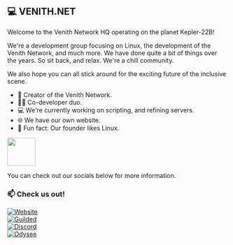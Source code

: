## 💻 VENITH.NET</br>
Welcome to the Venith Network HQ operating on the planet Kepler-22B!

We're a development group focusing on Linux, the development of the Venith Network, and much more. We have done quite a bit of things over the years. So sit back, and relax. We're a chill community.

We also hope you can all stick around for the exciting future of the inclusive scene.

- 🐉 Creator of the Venith Network.
- 🐱‍💻 Co-developer duo.
- 💻 We're currently working on scripting, and refining servers.
- 🌐 We have our own website.
- 🐧 Fun fact: Our founder likes Linux.

<img align="center" src="https://venith.net/Media/Vlogo.png" width="64" height="64"/></br>

You can check out our socials below for more information.<br>
### 📫 Check us out!
[![Website](https://tinyurl.com/4uktfywu)](https://venith.net)<br>
[![Guilded](https://tinyurl.com/pmretkub)](https://guilded.gg/TDK)<br>
[![Discord](https://tinyurl.com/3b9s4sz7)](https://discord.gg/VhfM3UncBB)<br>
[![Odysee](https://img.shields.io/badge/MattTheTekie-EF1970?style=flat&logo=Odysee&logoColor=white)](https://odysee.com/@mattdoestech726:5)<br>
